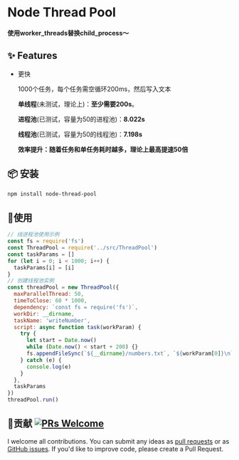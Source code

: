 # Node Thread Pool

**使用worker_threads替换child_process～**

## ✨ Features

- 更快

  1000个任务，每个任务需空循环200ms，然后写入文本

  **单线程**(未测试，理论上)：**至少需要200s**。

  **进程池**(已测试，容量为50的进程池)：**8.022s**

  **线程池**(已测试，容量为50的线程池)：**7.198s**

  **效率提升：随着任务和单任务耗时越多，理论上最高提速50倍**

## 📦 安装

```bash
npm install node-thread-pool
```

## 🔨使用

```js
// 线进程池使用示例
const fs = require('fs')
const ThreadPool = require('../src/ThreadPool')
const taskParams = []
for (let i = 0; i < 1000; i++) {
  taskParams[i] = [i]
}
// 创建线程池实例
const threadPool = new ThreadPool({
  maxParallelThread: 50,
  timeToClose: 60 * 1000,
  dependency: `const fs = require('fs')`,
  workDir: __dirname,
  taskName: 'writeNumber',
  script: async function task(workParam) {
    try {
      let start = Date.now()
      while (Date.now() < start + 200) {}
      fs.appendFileSync(`${__dirname}/numbers.txt`, `${workParam[0]}\n`)
    } catch (e) {
      console.log(e)
    }
  },
  taskParams
})
threadPool.run()
```

## 🤝贡献 [![PRs Welcome](https://img.shields.io/badge/PRs-welcome-brightgreen.svg?style=flat-square)](http://makeapullrequest.com)

I welcome all contributions. You can submit any ideas as [pull requests](https://github.com/geniusfunny/node-process-pool/pulls) or as [GitHub issues](https://github.com/geniusfunny/node-process/issues). If you'd like to improve code, please create a Pull Request.

